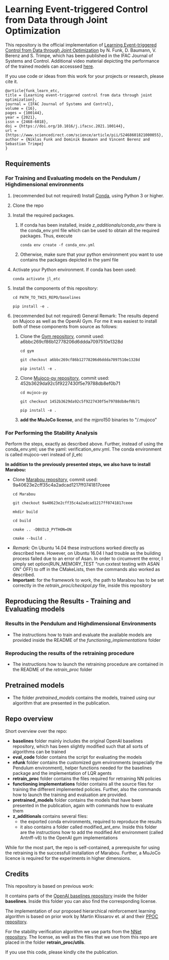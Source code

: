 # Learning Event-triggered Control from Data through Joint Optimization

This repository is the official implementation of [Learning Event-triggered Control from Data through Joint Optimization](https://arxiv.org/pdf/2008.04712.pdf) by N. Funk, D. Baumann, V. Berenz and S. Trimpe, which has been published in the IFAC Journal of Systems and Control.
 Additional video material depicting the performance of the trained models can accesssed [here](https://sites.google.com/view/learn-event-triggered-control).
 
If you use code or ideas from this work for your projects or research, please cite it.

```
@article{funk_learn_etc,
title = {Learning event-triggered control from data through joint optimization},
journal = {IFAC Journal of Systems and Control},
volume = {16},
pages = {100144},
year = {2021},
issn = {2468-6018},
doi = {https://doi.org/10.1016/j.ifacsc.2021.100144},
url = {https://www.sciencedirect.com/science/article/pii/S2468601821000055},
author = {Niklas Funk and Dominik Baumann and Vincent Berenz and Sebastian Trimpe}
}
```

## Requirements 

### For Training and Evaluating models on the Pendulum / Highdimensional environments

1. (recommended but not required) Install [Conda](https://docs.conda.io/projects/conda/en/latest/user-guide/install/), using Python 3 or higher. 

1. Clone the repo

1. Install the required packages.
   1. If conda has been installed, inside  *z_additionals/conda_env* there is the conda_env.yml file which can be used to obtain all the required packages. Thus, execute 
      ```setup 
      conda env create -f conda_env.yml 
      ```
   1. Otherwise, make sure that your python environment you want to use contains the packages depicted in the yaml file

1. Activate your Python environment. If conda has been used:
   ```setup 
   conda activate jl_etc
   ```

1. Install the components of this repository:
   ```setup 
   cd PATH_TO_THIS_REPO/baselines
   ```
   ```setup 
   pip install -e .
   ```

1. (recommended but not required) General Remark: The results depend on Mujoco as well as the OpenAI Gym. For me it was easiest to install both of these components from source as follows:
   1. Clone the [Gym repository](https://github.com/openai/gym), commit used: a6bbc269cf86b12778206d6ddda7097510e1328d
         ```setup 
         cd gym
         ```
         ```setup 
         git checkout a6bbc269cf86b12778206d6ddda7097510e1328d
         ```
         ```setup 
         pip install -e .
         ```
   1. Clone [Mujoco-py repository](https://github.com/openai/mujoco-py), commit used: 452b3629da92c5f9227430f5e79788db8ef0b71
         ```setup 
         cd mujoco-py
         ```
         ```setup 
         git checkout 1452b3629da92c5f9227430f5e79788db8ef0b71
         ```
         ```setup 
         pip install -e .
         ```
   1. **add the MuJoCo license**, and the mjpro150 binaries to "/.mujoco"


### For Performing the Stability Analysis

Perform the steps, exactly as described above.
Further, instead of using the conda_env.yml; use the yaml: verification_env.yml. The conda environment is called mujoco-veri instead of jl_etc

**In addition to the previously presented steps, we also have to install Marabou:**
* Clone [Marabou repository](https://github.com/NeuralNetworkVerification/Marabou), commit used: 9a40623e2cff35c4a2adcad1217ff0741817ceee
   ```setup 
   cd Marabou
   ```
   ```setup 
   git checkout 9a40623e2cff35c4a2adcad1217ff0741817ceee
   ```
   ```setup 
   mkdir build
   ```
   ```setup 
   cd build
   ```
   ```setup 
   cmake .. -DBUILD_PYTHON=ON
   ```
   ```setup 
   cmake --build .
   ```
* *Remark:* On Ubuntu 14.04 these instructions worked directly as described here. However, on Ubuntu 16.04 I had trouble as the building process failed due to an error of Asan. In order to circumvent the error, I simply set option(RUN_MEMORY_TEST "run cxxtest testing with ASAN ON" OFF) to off in the CMakeLists, then the commands also worked as described.
* **Important:** for the framework to work, the path to Marabou has to be set correctly in the *retrain_proc/checkpol.py* file, inside this repository


## Reproducing the Results - Training and Evaluating models

### Results in the Pendulum and Highdimensional Environments

* The instructions how to train and evaluate the available models are provided inside the README of the *functioning_implementations* folder 

<!--
   1. The desired files have to be copied inside *learning_event_triggered_control/baselines/baselines/ppo1/*. 
   1. Then use the launch command from the README file. 
   1. The output of every training is a folder which contains:
      1. the source files (i.e. the files from which the trainings were started from), 
      1. as well as the best model (during trainingtime) 
      1. the model from every 50ths timestep 
      1. 2 logging files. One of them shows the evolution of the reward over time "(TRAININGNAME...results.csv)", while the other one "(TRAININGNAME...bestmodel.csv)" depicts from which epoch the current best model has been obtained

1. **or if the models should only be evaluated**
   1. take a look at the README inside the *functioning_implementations* folder (of the corresponding model that you trained)
-->

### Reproducing the results of the retraining procedure

* The instructions how to launch the retraining procedure are contained in the README of the *retrain_proc* folder

## Pretrained models

* The folder *pretrained_models* contains the models, trained using our algorithm that are presented in the publication.


## Repo overview

Short overview over the repo:
* **baselines** folder mainly includes the original OpenAI baselines repository, which has been slightly modified such that all sorts of algorithms can be trained
* **eval_code** folder contains the script for evaluating the models
* **nfunk** folder contains the customized gym environments (especially the Pendulum environment), helper functions needed for the baselines package and the implementation of LQR agents
* **retrain_proc** folder contains the files required for retraining NN policies
* **functioning implementations** folder contains all the source files for training the different implemented policies. Further, also the commands how to launch the training and evaluation are provided.
* **pretrained_models** folder contains the models that have been presented in the publication, again with commands how to evaluate them
* **z_additionals** contains several files:
  * the exported conda environments, required to reproduce the results 
  * it also contains a folder called modified_ant_env. Inside this folder are the instructions how to add the modified Ant environment (called Antnff-v8) to the OpenAI gym implementations

While for the most part, the repo is self-contained, a prerequisite for using the retraining is the successfull installation of Marabou. Further, a MuJoCo licence is required for the experiments in higher dimensions.

## Credits

This repository is based on previous work:

It contains parts of the [OpenAI baselines repository](https://github.com/openai/baselines) inside the folder **baselines**. Inside this folder you can also find the corresponding license.

The implementation of our proposed hierarchical reinforcement learning algorithm is based on prior work by Martin Klissarov et. al and their [PPOC repository](https://github.com/mklissa/PPOC).

For the stability verification algorithm we use parts from the [NNet repository](https://github.com/sisl/NNet). The license, as well as the files that we use from this repo are placed in the folder **retrain_proc/utils**.

If you use this code, please kindly cite the publication.


